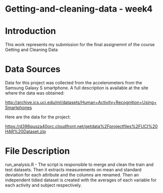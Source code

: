 # Getting-and-cleaning-data - week4

# Introduction
This work represents my submission for the final assignemnt of the course Getting and Cleaning Data

# Data Sources
Data for this project was collected from the accelerometers from the Samsung Galaxy S smartphone. A full description is available at the site where the data was obtained:

http://archive.ics.uci.edu/ml/datasets/Human+Activity+Recognition+Using+Smartphones

Here are the data for the project:

https://d396qusza40orc.cloudfront.net/getdata%2Fprojectfiles%2FUCI%20HAR%20Dataset.zip

# File Description
run_analysis.R - The script is responsible to merge and clean the train and test datasets. Then it extracts measurements on mean and standard deviation for each attribute and the columns are renamed.
Then an independent tidied dataset is created with the averages of each variable for each activity and subject respectively. 
